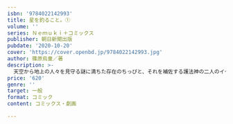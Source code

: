 ```yaml
---
isbn: '9784022142993'
title: 星を釣ること。①
volume: ''
series: Ｎｅｍｕｋｉ＋コミックス
publisher: 朝日新聞出版
pubdate: '2020-10-20'
cover: 'https://cover.openbd.jp/9784022142993.jpg'
author: 篠原烏童／著
description: >-
  天空から地上の人々を見守る謎に満ちた存在のちっぴと、それを補佐する護法神の二人のイケメン男性キャラクターが、死を迎えた魂を空へと釣りあげ、その人生を振り返り星へと姿を変え昇華させる。感動を呼ぶファンタジックシリーズ！■「Nemuki+」コミックスの試し読みは、公式試し読みサイト「ソノラマ+」まで!
price: '620'
genre: ''
target: 一般
format: コミック
content: コミックス・劇画

---
```


